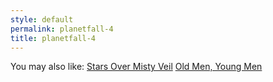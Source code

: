 ```yaml
---
style: default
permalink: planetfall-4
title: planetfall-4
---
```

You may also like:
[Stars Over Misty Veil](http://scp-wiki.net/stars-over-misty-veil)
[Old Men, Young Men](http://scp-wiki.net/oldmenyoungmen)